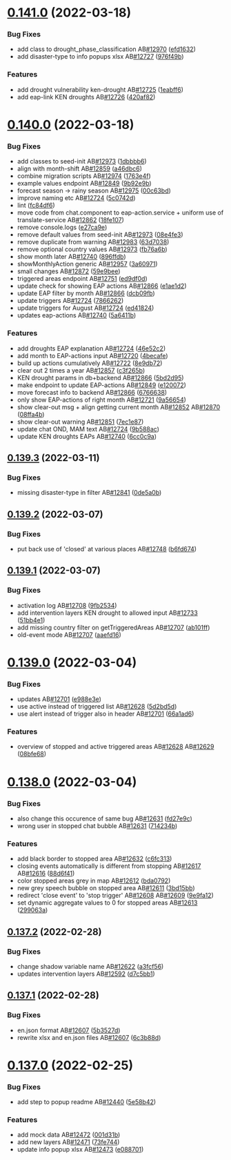 # [0.141.0](https://github.com/rodekruis/IBF-system/compare/v0.140.0...v0.141.0) (2022-03-18)


### Bug Fixes

* add class to drought_phase_classification AB[#12970](https://github.com/rodekruis/IBF-system/issues/12970) ([efd1632](https://github.com/rodekruis/IBF-system/commit/efd163297fd5150f5737abc1a177240f06a044da))
* add disaster-type to info popups xlsx AB[#12727](https://github.com/rodekruis/IBF-system/issues/12727) ([976f49b](https://github.com/rodekruis/IBF-system/commit/976f49bb598b7af3e3250e2542864d48e877dc97))


### Features

* add drought vulnerability ken-drought AB[#12725](https://github.com/rodekruis/IBF-system/issues/12725) ([1eabff6](https://github.com/rodekruis/IBF-system/commit/1eabff676e0fab27512fdf5b404c0eb02100aac8))
* add eap-link KEN droughts AB[#12726](https://github.com/rodekruis/IBF-system/issues/12726) ([420af82](https://github.com/rodekruis/IBF-system/commit/420af82e132959e0939b1422335c370cc2688eab))



# [0.140.0](https://github.com/rodekruis/IBF-system/compare/v0.139.3...v0.140.0) (2022-03-18)


### Bug Fixes

* add classes to seed-init AB[#12973](https://github.com/rodekruis/IBF-system/issues/12973) ([1dbbbb6](https://github.com/rodekruis/IBF-system/commit/1dbbbb670fdddb888f54adf79ca7ab2a648ec1ce))
* align with month-shift AB[#12859](https://github.com/rodekruis/IBF-system/issues/12859) ([a46dbc6](https://github.com/rodekruis/IBF-system/commit/a46dbc6b3728c9f0b311138c0a6b7d389aaf3074))
* combine migration scripts AB[#12974](https://github.com/rodekruis/IBF-system/issues/12974) ([1763e4f](https://github.com/rodekruis/IBF-system/commit/1763e4ff49cab764af6d8f6e9ce13ecced84408c))
* example values endpoint AB[#12849](https://github.com/rodekruis/IBF-system/issues/12849) ([9b92e9b](https://github.com/rodekruis/IBF-system/commit/9b92e9b80bdf06c5c3f8f0aa20dd59e07d0209c0))
* forecast season -> rainy season AB[#12975](https://github.com/rodekruis/IBF-system/issues/12975) ([00c63bd](https://github.com/rodekruis/IBF-system/commit/00c63bd38913f4dc36fcb8952f152199fab1e747))
* improve naming etc AB[#12724](https://github.com/rodekruis/IBF-system/issues/12724) ([5c0742d](https://github.com/rodekruis/IBF-system/commit/5c0742d3e20b2c0813f36267ace8f326f65278e4))
* lint ([fc84df6](https://github.com/rodekruis/IBF-system/commit/fc84df61b146d1da55c7cb3f82658dae5bc324fb))
* move code from chat.component to eap-action.service + uniform use of translate-service AB[#12862](https://github.com/rodekruis/IBF-system/issues/12862) ([18fe107](https://github.com/rodekruis/IBF-system/commit/18fe107b14986997f0c995b42bd6825266b0a5bc))
* remove console.logs ([e27ca9e](https://github.com/rodekruis/IBF-system/commit/e27ca9eb7488e3fb9c26c61eb3302f8503c5c770))
* remove default values from seed-init AB[#12973](https://github.com/rodekruis/IBF-system/issues/12973) ([08e4fe3](https://github.com/rodekruis/IBF-system/commit/08e4fe3348a3788f43676b18388a0663d8d89f02))
* remove duplicate from warning AB[#12983](https://github.com/rodekruis/IBF-system/issues/12983) ([63d7038](https://github.com/rodekruis/IBF-system/commit/63d703862857a1c7f14e014ec998fdeb50048027))
* remove optional country values AB[#12973](https://github.com/rodekruis/IBF-system/issues/12973) ([fb76a6b](https://github.com/rodekruis/IBF-system/commit/fb76a6b7b43f2ac77e3bab22f5c658b89736da6d))
* show month later AB[#12740](https://github.com/rodekruis/IBF-system/issues/12740) ([896ffdb](https://github.com/rodekruis/IBF-system/commit/896ffdb6f63b63a5cd3dba41e4a511e34af50b73))
* showMonthlyAction generic AB[#12957](https://github.com/rodekruis/IBF-system/issues/12957) ([3a60971](https://github.com/rodekruis/IBF-system/commit/3a60971ce3ba8671ce2458e266316b1e0224fe27))
* small changes AB[#12872](https://github.com/rodekruis/IBF-system/issues/12872) ([59e9bee](https://github.com/rodekruis/IBF-system/commit/59e9beec7bf7bed46e16506b9a644f9e97c18e86))
* triggered areas endpoint AB[#12751](https://github.com/rodekruis/IBF-system/issues/12751) ([ed9df0d](https://github.com/rodekruis/IBF-system/commit/ed9df0dc0c559fc30b7ecea48191542e14940930))
* update check for showing EAP actions AB[#12866](https://github.com/rodekruis/IBF-system/issues/12866) ([e1ae1d2](https://github.com/rodekruis/IBF-system/commit/e1ae1d21ad4346c6036e87c1e1e9694416dd8d5f))
* update EAP filter by month AB[#12866](https://github.com/rodekruis/IBF-system/issues/12866) ([dcb09fb](https://github.com/rodekruis/IBF-system/commit/dcb09fb71baf010451d6a1612732e86e2debab1d))
* update triggers AB[#12724](https://github.com/rodekruis/IBF-system/issues/12724) ([7866262](https://github.com/rodekruis/IBF-system/commit/786626204e27b1b0bf0f3fb4086b22b1bbb8d97a))
* update triggers for August AB[#12724](https://github.com/rodekruis/IBF-system/issues/12724) ([ed41824](https://github.com/rodekruis/IBF-system/commit/ed41824454fdb478fa0d8e07bb561de02beee9ae))
* updates eap-actions AB[#12740](https://github.com/rodekruis/IBF-system/issues/12740) ([5a6411b](https://github.com/rodekruis/IBF-system/commit/5a6411b974f6d69b134de9f92669c37395e2229d))


### Features

* add droughts EAP explanation AB[#12724](https://github.com/rodekruis/IBF-system/issues/12724) ([46e52c2](https://github.com/rodekruis/IBF-system/commit/46e52c203905d90c1dd5decb30f653d6a95944aa))
* add month to EAP-actions input AB[#12720](https://github.com/rodekruis/IBF-system/issues/12720) ([4becafe](https://github.com/rodekruis/IBF-system/commit/4becafea4b7dc21531e3452cd0f694d754345b50))
* build up actions cumulatively AB[#12722](https://github.com/rodekruis/IBF-system/issues/12722) ([8e9db72](https://github.com/rodekruis/IBF-system/commit/8e9db723ebbb9d88d0a4e7b0ddcf73df81603065))
* clear out 2 times a year AB[#12857](https://github.com/rodekruis/IBF-system/issues/12857) ([c3f265b](https://github.com/rodekruis/IBF-system/commit/c3f265b28ee74beeb0f8d6a5606cfde2fd61d62e))
* KEN drought params in db+backend AB[#12866](https://github.com/rodekruis/IBF-system/issues/12866) ([5bd2d95](https://github.com/rodekruis/IBF-system/commit/5bd2d95919a43a43b247f03bea44b92904a6a270))
* make endpoint to update EAP-actions AB[#12849](https://github.com/rodekruis/IBF-system/issues/12849) ([e120072](https://github.com/rodekruis/IBF-system/commit/e12007280ed986315c403bbb63906efb160f13fd))
* move forecast info to backend AB[#12866](https://github.com/rodekruis/IBF-system/issues/12866) ([6766638](https://github.com/rodekruis/IBF-system/commit/676663874f3bd3f32f85aa96b5b04710aeda5673))
* only show EAP-actions of right month AB[#12721](https://github.com/rodekruis/IBF-system/issues/12721) ([9a56654](https://github.com/rodekruis/IBF-system/commit/9a56654202e0d027932b1522d6b723479df44d76))
* show clear-out msg + align getting current month AB[#12852](https://github.com/rodekruis/IBF-system/issues/12852) AB[#12870](https://github.com/rodekruis/IBF-system/issues/12870) ([08ffa4b](https://github.com/rodekruis/IBF-system/commit/08ffa4b70845beeae437fb318cbe10f48af09d82))
* show clear-out warning AB[#12851](https://github.com/rodekruis/IBF-system/issues/12851) ([7ec1e87](https://github.com/rodekruis/IBF-system/commit/7ec1e87c6e80b7bcd0f2300f4c1ad11eb2df1461))
* update chat OND, MAM text AB[#12724](https://github.com/rodekruis/IBF-system/issues/12724) ([9b588ac](https://github.com/rodekruis/IBF-system/commit/9b588ac925a3c26a2f9f0bd51e42a6a5e0a61d03))
* update KEN droughts EAPs AB[#12740](https://github.com/rodekruis/IBF-system/issues/12740) ([6cc0c9a](https://github.com/rodekruis/IBF-system/commit/6cc0c9a4b955e5714ce4ea99a2cecd7754a48e17))



## [0.139.3](https://github.com/rodekruis/IBF-system/compare/v0.139.2...v0.139.3) (2022-03-11)


### Bug Fixes

* missing disaster-type in filter AB[#12841](https://github.com/rodekruis/IBF-system/issues/12841) ([0de5a0b](https://github.com/rodekruis/IBF-system/commit/0de5a0bf799c86569652e03bba59a7fe596213d2))



## [0.139.2](https://github.com/rodekruis/IBF-system/compare/v0.139.1...v0.139.2) (2022-03-07)


### Bug Fixes

* put back use of 'closed' at various places AB[#12748](https://github.com/rodekruis/IBF-system/issues/12748) ([b6fd674](https://github.com/rodekruis/IBF-system/commit/b6fd6748ce0c4e00d490866eba11f874ff69e7bd))



## [0.139.1](https://github.com/rodekruis/IBF-system/compare/v0.139.0...v0.139.1) (2022-03-07)


### Bug Fixes

* activation log AB[#12708](https://github.com/rodekruis/IBF-system/issues/12708) ([9fb2534](https://github.com/rodekruis/IBF-system/commit/9fb2534b6f8382566ea6bdcc355eeedb9bffd93f))
* add intervention layers KEN drought to allowed input AB[#12733](https://github.com/rodekruis/IBF-system/issues/12733) ([51bb4e1](https://github.com/rodekruis/IBF-system/commit/51bb4e1e66aeaaeb897f545c2f35a9bdc896711f))
* add missing country filter on getTriggeredAreas AB[#12707](https://github.com/rodekruis/IBF-system/issues/12707) ([ab101ff](https://github.com/rodekruis/IBF-system/commit/ab101ff565ed6df63a5c97766eb5414e1b0f3754))
* old-event mode AB[#12707](https://github.com/rodekruis/IBF-system/issues/12707) ([aaefd16](https://github.com/rodekruis/IBF-system/commit/aaefd166b527c21963a156582c9210670fabe83e))



# [0.139.0](https://github.com/rodekruis/IBF-system/compare/v0.138.0...v0.139.0) (2022-03-04)


### Bug Fixes

* updates AB[#12701](https://github.com/rodekruis/IBF-system/issues/12701) ([e988e3e](https://github.com/rodekruis/IBF-system/commit/e988e3e87afe49fef8b9f90a8017a7b0a665f5a8))
* use active instead of triggered list AB[#12628](https://github.com/rodekruis/IBF-system/issues/12628) ([5d2bd5d](https://github.com/rodekruis/IBF-system/commit/5d2bd5d8ce3bd25565b99f55404152618ee078cf))
* use alert instead of trigger also in header AB[#12701](https://github.com/rodekruis/IBF-system/issues/12701) ([66a1ad6](https://github.com/rodekruis/IBF-system/commit/66a1ad6b0dd382c38098578cf032b2def7cafaac))


### Features

* overview of stopped and active triggered areas AB[#12628](https://github.com/rodekruis/IBF-system/issues/12628) AB[#12629](https://github.com/rodekruis/IBF-system/issues/12629) ([08bfe68](https://github.com/rodekruis/IBF-system/commit/08bfe68a9824ede5e51a000b1a9022a47e0c8215))



# [0.138.0](https://github.com/rodekruis/IBF-system/compare/v0.137.2...v0.138.0) (2022-03-04)


### Bug Fixes

* also change this occurence of same bug AB[#12631](https://github.com/rodekruis/IBF-system/issues/12631) ([fd27e9c](https://github.com/rodekruis/IBF-system/commit/fd27e9ce96cdb51ce015428d70e8c323621846cd))
* wrong user in stopped chat bubble AB[#12631](https://github.com/rodekruis/IBF-system/issues/12631) ([714234b](https://github.com/rodekruis/IBF-system/commit/714234b0714584b594febe7ff0e1d000c5278121))


### Features

* add black border to stopped area AB[#12632](https://github.com/rodekruis/IBF-system/issues/12632) ([c6fc313](https://github.com/rodekruis/IBF-system/commit/c6fc31384e882492a6adbc048f823b8bbc0e4625))
* closing events automatically is different from stopping AB[#12617](https://github.com/rodekruis/IBF-system/issues/12617) AB[#12616](https://github.com/rodekruis/IBF-system/issues/12616) ([88d6f41](https://github.com/rodekruis/IBF-system/commit/88d6f41901f8b5dc8be4313b9a855c3493b41341))
* color stopped areas grey in map AB[#12612](https://github.com/rodekruis/IBF-system/issues/12612) ([bda0792](https://github.com/rodekruis/IBF-system/commit/bda0792282d6fa5595cbbbe102b18b36b66d3807))
* new grey speech bubble on stopped area AB[#12611](https://github.com/rodekruis/IBF-system/issues/12611) ([3bd15bb](https://github.com/rodekruis/IBF-system/commit/3bd15bb2674b2a3544a78f951af29c0c4ffdcda8))
* redirect 'close event' to 'stop trigger' AB[#12608](https://github.com/rodekruis/IBF-system/issues/12608) AB[#12609](https://github.com/rodekruis/IBF-system/issues/12609) ([9e9fa12](https://github.com/rodekruis/IBF-system/commit/9e9fa12709fe0800f2a9201a22a2248d9ecbcff6))
* set dynamic aggregate values to 0 for stopped areas AB[#12613](https://github.com/rodekruis/IBF-system/issues/12613) ([299063a](https://github.com/rodekruis/IBF-system/commit/299063a9242ce13e7c6f04aa37b63840325fbc72))



## [0.137.2](https://github.com/rodekruis/IBF-system/compare/v0.137.1...v0.137.2) (2022-02-28)


### Bug Fixes

* change shadow variable name AB[#12622](https://github.com/rodekruis/IBF-system/issues/12622) ([a3fcf56](https://github.com/rodekruis/IBF-system/commit/a3fcf566dca6a3c15023bdf52026144da7f2ff3c))
* updates intervention layers AB[#12592](https://github.com/rodekruis/IBF-system/issues/12592) ([d7c5bb1](https://github.com/rodekruis/IBF-system/commit/d7c5bb1ec5989068ea36e328a59bf967054984dd))



## [0.137.1](https://github.com/rodekruis/IBF-system/compare/v0.137.0...v0.137.1) (2022-02-28)


### Bug Fixes

* en.json format AB[#12607](https://github.com/rodekruis/IBF-system/issues/12607) ([5b3527d](https://github.com/rodekruis/IBF-system/commit/5b3527d22765a11966679158ec85715ea09ea48a))
* rewrite xlsx and en.json files AB[#12607](https://github.com/rodekruis/IBF-system/issues/12607) ([6c3b88d](https://github.com/rodekruis/IBF-system/commit/6c3b88d2054a274407b2e2de1b0a36c76f02444f))



# [0.137.0](https://github.com/rodekruis/IBF-system/compare/v0.136.0...v0.137.0) (2022-02-25)


### Bug Fixes

* add step to popup readme AB[#12440](https://github.com/rodekruis/IBF-system/issues/12440) ([5e58b42](https://github.com/rodekruis/IBF-system/commit/5e58b429cf976d6952308f749dfb29265a0c32d9))


### Features

* add mock data AB[#12472](https://github.com/rodekruis/IBF-system/issues/12472) ([001d31b](https://github.com/rodekruis/IBF-system/commit/001d31b5e7fb09dadf81038c8b497e691e468083))
* add new layers AB[#12471](https://github.com/rodekruis/IBF-system/issues/12471) ([73fe744](https://github.com/rodekruis/IBF-system/commit/73fe74405275bd0f1f767adcfe76a14961e35320))
* update info popup xlsx AB[#12473](https://github.com/rodekruis/IBF-system/issues/12473) ([e088701](https://github.com/rodekruis/IBF-system/commit/e08870131f83aa5cfff7df8bfc76da3038e15e0c))



